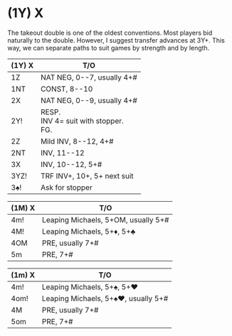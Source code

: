# (1Y) X

The takeout double is one of the oldest conventions.  Most players bid naturally
to the double.  However, I suggest transfer advances at 3Y+.  This way, we can
separate paths to suit games by strength and by length.

| (1Y) X | T/O |
|--------|-----|
| 1Z     | NAT NEG, 0--7, usually 4+#
| 1NT    | CONST, 8--10
| 2X     | NAT NEG, 0--9, usually 4+#
| 2Y!    | <div>RESP.</div><div>INV 4= suit with stopper.</div><div>FG.</div>
| 2Z     | Mild INV, 8--12, 4+#
| 2NT    | INV, 11--12
| 3X     | INV, 10--12, 5+#
| 3YZ!   | TRF INV+, 10+, 5+ next suit
| 3♠!    | Ask for stopper

| (1M) X | T/O |
|--------|-----|
| 4m!    | Leaping Michaels, 5+OM, usually 5+#
| 4M!    | Leaping Michaels, 5+♦, 5+♣
| 4OM    | PRE, usually 7+#
| 5m     | PRE, 7+#

| (1m) X | T/O |
|--------|-----|
| 4m!    | Leaping Michaels, 5+♠, 5+♥
| 4om!   | Leaping Michaels, 5+♠♥, usually 5+#
| 4M     | PRE, usually 7+#
| 5om    | PRE, 7+#
